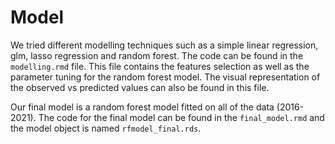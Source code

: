 # Model

We tried different modelling techniques such as a simple linear regression, glm, lasso regression and random forest. The code can be found in the `modelling.rmd` file. This file contains the features selection as well as the parameter tuning for the random forest model. The visual representation of the observed vs predicted values can also be found in this file.

Our final model is a random forest model fitted on all of the data (2016-2021). The code for the final model can be found in the `final_model.rmd` and the model object is named `rfmodel_final.rds`.